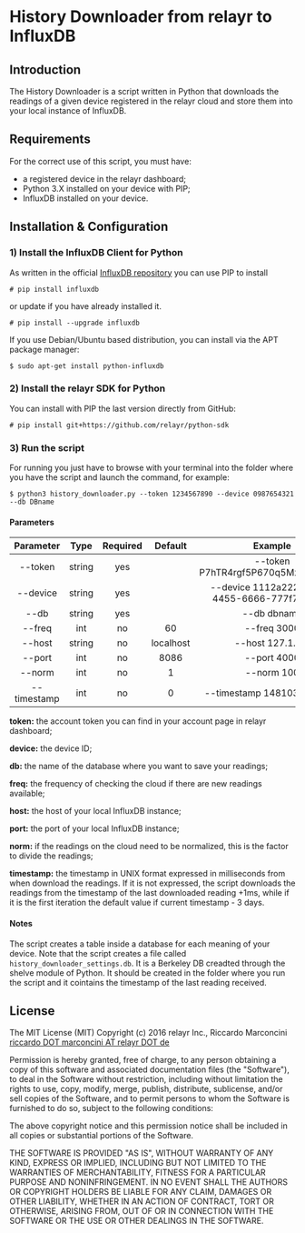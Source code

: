 # History Downloader from relayr to InfluxDB

## Introduction
<!--A brief description of the purpose and functionality of the project.-->
The History Downloader is a script written in Python that downloads the readings of a given device registered in the relayr cloud and store them into your local instance of InfluxDB.

## Requirements
<!--A list of all system requirements and required third-party components.
-->
For the correct use of this script, you must have:

- a registered device in the relayr dashboard;
- Python 3.X installed on your device with PIP;
- InfluxDB installed on your device. 

## Installation & Configuration
<!--Step-by-step instructions, with proper punctuation, on how to install and configure the project.-->
### 1) Install the InfluxDB Client for Python
As written in the official [InfluxDB repository](https://github.com/influxdata/influxdb-python) you can use PIP to install

	# pip install influxdb

or update if you have already installed it.

	# pip install --upgrade influxdb
	
If you use Debian/Ubuntu based distribution, you can install via the APT package manager:

	$ sudo apt-get install python-influxdb

### 2) Install the relayr SDK for Python
You can install with PIP the last version directly from GitHub:

	# pip install git+https://github.com/relayr/python-sdk

### 3) Run the script
For running you just have to browse with your terminal into the folder where you have the script and launch the command, for example:

	$ python3 history_downloader.py --token 1234567890 --device 0987654321 --db DBname
	
#### Parameters
	
| Parameter |  Type  | Required | Default |                     Example                    |
|:---------:|:------:|:--------:|:-------:|:----------------------------------------------:|
|  --token  | string |    yes   |         |       --token P7hTR4rgf5P670q5MzYkNogs8K       |
|  --device | string |    yes   |         | --device 1112a222-3333-4455-6666-777f7f7f7fff7 |
|    --db   | string |    yes   |         |                   --db dbname                  |
|    --freq   | int |    no   |    60     |                   --freq 3000                  |
|    --host   | string |    no   |     localhost    |                   --host 127.1.4.3                  |
|    --port   | int |    no   |    8086     |                   --port 4000                  |
|    --norm   | int |    no   |     1    |                   --norm 100                  |
|    --timestamp   | int |    no   |     0    |                   --timestamp 1481031795001                  |

**token:** the account token you can find in your account page in relayr
dashboard;

**device:** the device ID;

**db:** the name of the database where you want to save your readings;

**freq:** the frequency of checking the cloud if there are new readings available;

**host:** the host of your local InfluxDB instance;

**port:** the port of your local InfluxDB instance;

**norm:** if the readings on the cloud need to be normalized, this is the factor to divide the readings;

**timestamp:** the timestamp in UNIX format expressed in milliseconds from when download the readings. If it is not expressed, the script downloads the readings from the timestamp of the last downloaded reading +1ms, while if it is the first iteration the default value if current timestamp - 3 days.

#### Notes

The script creates a table inside a database for each meaning of your device.
Note that the script creates a file called `history_downloader_settings.db`. It is a Berkeley DB creadted through the shelve module of Python. It should be created in the folder where you run the script and it cointains the timestamp of the last reading received.

## License
<!--The license under which the software will be released. Open-source projects MUST include the MIT License, and closed-source projects MUST include a proprietary license to be discussed with the Documentation team.
-->
The MIT License (MIT)
Copyright (c) 2016 relayr Inc., Riccardo Marconcini [riccardo DOT marconcini AT relayr DOT de](mailto:riccardo.marconcini@relayr.de)

Permission is hereby granted, free of charge, to any person obtaining a copy of this software and associated documentation files (the "Software"), to deal in the Software without restriction, including without limitation the rights to use, copy, modify, merge, publish, distribute, sublicense, and/or sell copies of the Software, and to permit persons to whom the Software is furnished to do so, subject to the following conditions:

The above copyright notice and this permission notice shall be included in all copies or substantial portions of the Software.

THE SOFTWARE IS PROVIDED "AS IS", WITHOUT WARRANTY OF ANY KIND, EXPRESS OR IMPLIED, INCLUDING BUT NOT LIMITED TO THE WARRANTIES OF MERCHANTABILITY, FITNESS FOR A PARTICULAR PURPOSE AND NONINFRINGEMENT. IN NO EVENT SHALL THE AUTHORS OR COPYRIGHT HOLDERS BE LIABLE FOR ANY CLAIM, DAMAGES OR OTHER LIABILITY, WHETHER IN AN ACTION OF CONTRACT, TORT OR OTHERWISE, ARISING FROM, OUT OF OR IN CONNECTION WITH THE SOFTWARE OR THE USE OR OTHER DEALINGS IN THE SOFTWARE.
